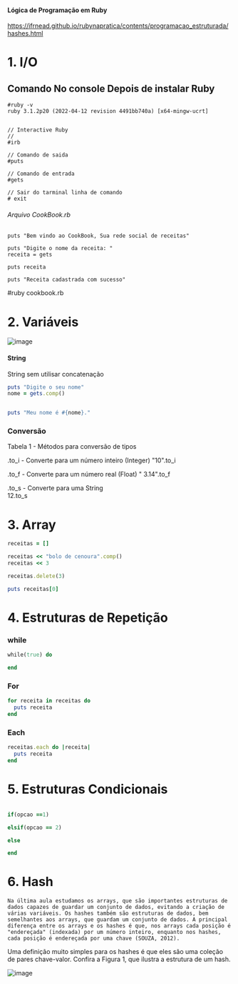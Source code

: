 #### Lógica de Programação em Ruby
https://ifrnead.github.io/rubynapratica/contents/programacao_estruturada/hashes.html

# 1. I/O

## Comando No console Depois de instalar Ruby

```
#ruby -v
ruby 3.1.2p20 (2022-04-12 revision 4491bb740a) [x64-mingw-ucrt]


// Interactive Ruby
// 
#irb

// Comando de saida
#puts

// Comando de entrada
#gets

// Sair do tarminal linha de comando
# exit

```

###### Arquivo CookBook.rb
```
puts "Bem vindo ao CookBook, Sua rede social de receitas"

puts "Digite o nome da receita: "
receita = gets

puts receita

puts "Receita cadastrada com sucesso"

```
#ruby cookbook.rb


# 2. Variáveis

![image](https://user-images.githubusercontent.com/60019853/196965132-b507e56c-318e-4276-897f-09745f9e7771.png)


#### String
String sem utilisar concatenação

```ruby
puts "Digite o seu nome"
nome = gets.comp()


puts "Meu nome é #{nome}."
```

### Conversão
Tabela 1 - Métodos para conversão de tipos

  <valor>.to_i	- Converte <valor> para um número inteiro (Integer)	
    "10".to_i  

  <valor>.to_f	- Converte <valor> para um número real (Float)	"
    3.14".to_f  

  <valor>.to_s	- Converte <valor> para uma String	
    12.to_s  


# 3. Array

```ruby
receitas = []

receitas << "bolo de cenoura".comp()
receitas << 3

receitas.delete(3)

puts receitas[0]
```

# 4. Estruturas de Repetição

### while
```ruby
while(true) do

end
```

### For
```ruby
for receita in receitas do
  puts receita
end
```

### Each
```ruby
receitas.each do |receita|
  puts receita
end
```

# 5. Estruturas Condicionais

```ruby

if(opcao ==1)

elsif(opcao == 2)

else

end
```
    
 # 6. Hash

    Na última aula estudamos os arrays, que são importantes estruturas de dados capazes de guardar um conjunto de dados, evitando a criação de várias variáveis. Os hashes também são estruturas de dados, bem semelhantes aos arrays, que guardam um conjunto de dados. A principal diferença entre os arrays e os hashes é que, nos arrays cada posição é "endereçada" (indexada) por um número inteiro, enquanto nos hashes, cada posição é endereçada por uma chave (SOUZA, 2012).

Uma definição muito simples para os hashes é que eles são uma coleção de pares chave-valor. Confira a Figura 1, que ilustra a estrutura de um hash.
    
    
![image](https://user-images.githubusercontent.com/60019853/196966604-2488671d-ec1b-4baf-9b6a-0d47cca88459.png)


    
    
    

